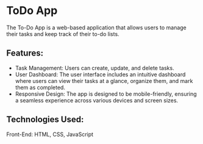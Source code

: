 # ToDo App

The To-Do App is a web-based application that allows users to manage their tasks and keep track of their to-do lists. 

## Features:
- Task Management: Users can create, update, and delete tasks.
- User Dashboard: The user interface includes an intuitive dashboard where users can view their tasks at a glance, organize them, and mark them as completed.
- Responsive Design: The app is designed to be mobile-friendly, ensuring a seamless experience across various devices and screen sizes.

## Technologies Used:

Front-End: HTML, CSS, JavaScript
